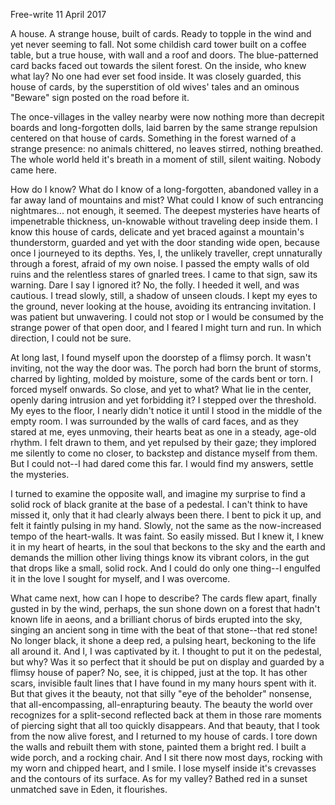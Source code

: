 Free-write 11 April 2017

A house. A strange house, built of cards. Ready to topple in the wind and yet
never seeming to fall. Not some childish card tower built on a coffee table, but
a true house, with wall and a roof and doors. The blue-patterned card backs
faced out towards the silent forest. On the inside, who knew what lay? No one
had ever set food inside. It was closely guarded, this house of cards, by the
superstition of old wives' tales and an ominous "Beware" sign posted on the
road before it.

The once-villages in the valley nearby were now nothing more than decrepit
boards and long-forgotten dolls, laid barren by the same strange repulsion
centered on that house of cards. Something in the forest warned of a strange
presence: no animals chittered, no leaves stirred, nothing breathed. The whole
world held it's breath in a moment of still, silent waiting. Nobody came here.

How do I know? What do I know of a long-forgotten, abandoned valley in a far
away land of mountains and mist? What could I know of such entrancing
nightmares... not enough, it seemed. The deepest mysteries have hearts of
impenetrable thickness, un-knowable without traveling deep inside them. I know
this house of cards, delicate and yet braced against a mountain's thunderstorm,
guarded and yet with the door standing wide open, because once I journeyed to
its depths. Yes, I, the unlikely traveller, crept unnaturally through a forest,
afraid of my own noise. I passed the empty walls of old ruins and the relentless
stares of gnarled trees. I came to that sign, saw its warning. Dare I say I
ignored it? No, the folly. I heeded it well, and was cautious. I tread slowly,
still, a shadow of unseen clouds. I kept my eyes to the ground, never looking at
the house, avoiding its entrancing invitation. I was patient but unwavering. I
could not stop or I would be consumed by the strange power of that open door,
and I feared I might turn and run. In which direction, I could not be sure.

At long last, I found myself upon the doorstep of a flimsy porch. It wasn't
inviting, not the way the door was. The porch had born the brunt of storms,
charred by lighting, molded by moisture, some of the cards bent or torn. I
forced myself onwards. So close, and yet to what? What lie in the center, openly
daring intrusion and yet forbidding it? I stepped over the threshold. My eyes to
the floor, I nearly didn't notice it until I stood in the middle of the empty
room. I was surrounded by the walls of card faces, and as they stared at me,
eyes unmoving, their hearts beat as one in a steady, age-old rhythm. I felt
drawn to them, and yet repulsed by their gaze; they implored me silently to come
no closer, to backstep and distance myself from them. But I could not--I had
dared come this far. I would find my answers, settle the mysteries.

I turned to examine the opposite wall, and imagine my surprise to find a solid
rock of black granite at the base of a pedestal. I can't think to have missed
it, only that it had clearly always been there. I bent to pick it up, and felt
it faintly pulsing in my hand. Slowly, not the same as the now-increased tempo
of the heart-walls. It was faint. So easily missed. But I knew it, I knew it in
my heart of hearts, in the soul that beckons to the sky and the earth and
demands the million other living things know its vibrant colors, in the gut that
drops like a small, solid rock. And I could do only one thing--I engulfed it in
the love I sought for myself, and I was overcome.

What came next, how can I hope to describe? The cards flew apart, finally gusted
in by the wind, perhaps, the sun shone down on a forest that hadn't known life
in aeons, and a brilliant chorus of birds erupted into the sky, singing an
ancient song in time with the beat of that stone--that red stone! No longer
black, it shone a deep red, a pulsing heart, beckoning to the life all around
it. And I, I was captivated by it. I thought to put it on the pedestal, but why?
Was it so perfect that it should be put on display and guarded by a flimsy house
of paper? No, see, it is chipped, just at the top. It has other scars, invisible
fault lines that I have found in my many hours spent with it. But that gives it
the beauty, not that silly "eye of the beholder" nonsense, that
all-encompassing, all-enrapturing beauty. The beauty the world over recognizes
for a split-second reflected back at them in those rare moments of piercing
sight that all too quickly disappears. And that beauty, that I took from the now
alive forest, and I returned to my house of cards. I tore down the walls and
rebuilt them with stone, painted them a bright red. I built a wide porch, and a
rocking chair. And I sit there now most days, rocking with my worn and chipped
heart, and I smile. I lose myself inside it's crevasses and the contours of its
surface. As for my valley? Bathed red in a sunset unmatched save in Eden, it
flourishes.
